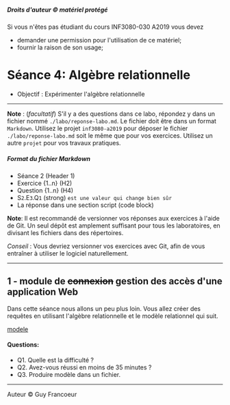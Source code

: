 ##### Droits d'auteur :copyright: matériel protégé 
 Si vous n'êtes pas étudiant du cours INF3080-030 A2019 vous devez 
 - demander une permission pour l'utilisation de ce matériel;
 - fournir la raison de son usage;

# Séance 4: Algèbre relationnelle

- Objectif : Expérimenter l'algèbre relationnelle 
   
----
**Note** : (_facultatif_) S'il y a des questions dans ce labo, répondez y dans un fichier 
nommé `./labo/reponse-labo.md`. Le fichier doit être dans un format `Markdown`. Utilisez 
le projet `inf3080-a2019` pour déposer le fichier `./labo/reponse-labo.md` soit le même
que pour vos exercices.  Utilisez un autre `projet` pour vos travaux pratiques.

##### Format du fichier Markdown
 + Séance 2 (Header 1)
 + Exercice {1..n} (H2)
 + Question {1..n} (H4)
 + S`2`.E`3`.Q`1` (strong) `est une valeur qui change bien sûr`
 + La réponse dans une section script (code block)

**Note**: Il est recommandé de versionner vos réponses aux exercices à l'aide
de Git. Un seul dépôt est amplement suffisant pour tous les laboratoires, en
divisant les fichiers dans des répertoires.

*Conseil* : Vous devriez versionner vos exercices avec Git, afin de
vous entraîner à utiliser le logiciel naturellement.

----

## 1 - module de ~~connexion~~ gestion des accès d'une application Web

Dans cette séance nous allons un peu plus loin.  Vous allez créer des requêtes 
en utilisant l'algèbre relationnelle et le modèle relationnel qui suit.

[modele](./modele.png)

#### Questions:
+ Q1. Quelle est la difficulté ?
+ Q2. Avez-vous réussi en moins de 35 minutes ?
+ Q3. Produire modèle dans un fichier.


----
Auteur :copyright: Guy Francoeur

